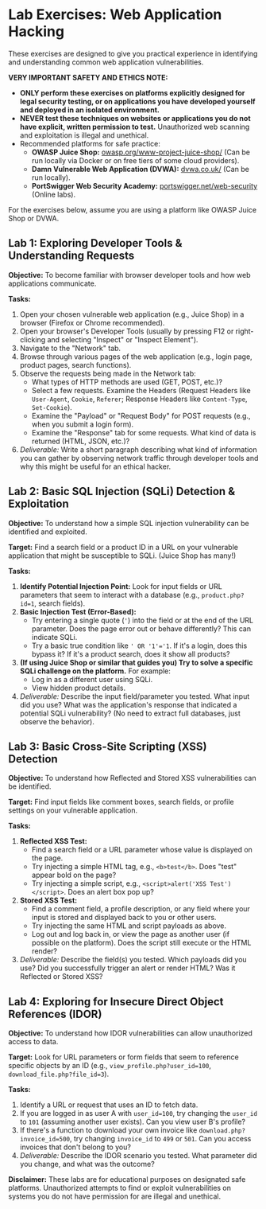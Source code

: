# Lab Exercises: Web Application Hacking

These exercises are designed to give you practical experience in identifying and understanding common web application vulnerabilities.

**VERY IMPORTANT SAFETY AND ETHICS NOTE:**
*   **ONLY perform these exercises on platforms explicitly designed for legal security testing, or on applications you have developed yourself and deployed in an isolated environment.**
*   **NEVER test these techniques on websites or applications you do not have explicit, written permission to test.** Unauthorized web scanning and exploitation is illegal and unethical.
*   Recommended platforms for safe practice:
    *   **OWASP Juice Shop:** [owasp.org/www-project-juice-shop/](https://owasp.org/www-project-juice-shop/) (Can be run locally via Docker or on free tiers of some cloud providers).
    *   **Damn Vulnerable Web Application (DVWA):** [dvwa.co.uk/](http://dvwa.co.uk/) (Can be run locally).
    *   **PortSwigger Web Security Academy:** [portswigger.net/web-security](https://portswigger.net/web-security) (Online labs).

For the exercises below, assume you are using a platform like OWASP Juice Shop or DVWA.

## Lab 1: Exploring Developer Tools & Understanding Requests

**Objective:** To become familiar with browser developer tools and how web applications communicate.

**Tasks:**
1.  Open your chosen vulnerable web application (e.g., Juice Shop) in a browser (Firefox or Chrome recommended).
2.  Open your browser's Developer Tools (usually by pressing F12 or right-clicking and selecting "Inspect" or "Inspect Element").
3.  Navigate to the "Network" tab.
4.  Browse through various pages of the web application (e.g., login page, product pages, search functions).
5.  Observe the requests being made in the Network tab:
    *   What types of HTTP methods are used (GET, POST, etc.)?
    *   Select a few requests. Examine the Headers (Request Headers like `User-Agent`, `Cookie`, `Referer`; Response Headers like `Content-Type`, `Set-Cookie`).
    *   Examine the "Payload" or "Request Body" for POST requests (e.g., when you submit a login form).
    *   Examine the "Response" tab for some requests. What kind of data is returned (HTML, JSON, etc.)?
6.  *Deliverable:* Write a short paragraph describing what kind of information you can gather by observing network traffic through developer tools and why this might be useful for an ethical hacker.

## Lab 2: Basic SQL Injection (SQLi) Detection & Exploitation

**Objective:** To understand how a simple SQL injection vulnerability can be identified and exploited.

**Target:** Find a search field or a product ID in a URL on your vulnerable application that might be susceptible to SQLi. (Juice Shop has many!)

**Tasks:**
1.  **Identify Potential Injection Point:** Look for input fields or URL parameters that seem to interact with a database (e.g., `product.php?id=1`, search fields).
2.  **Basic Injection Test (Error-Based):**
    *   Try entering a single quote (`'`) into the field or at the end of the URL parameter. Does the page error out or behave differently? This can indicate SQLi.
    *   Try a basic true condition like `' OR '1'='1`. If it's a login, does this bypass it? If it's a product search, does it show all products?
3.  **(If using Juice Shop or similar that guides you) Try to solve a specific SQLi challenge on the platform.** For example:
    *   Log in as a different user using SQLi.
    *   View hidden product details.
4.  *Deliverable:* Describe the input field/parameter you tested. What input did you use? What was the application's response that indicated a potential SQLi vulnerability? (No need to extract full databases, just observe the behavior).

## Lab 3: Basic Cross-Site Scripting (XSS) Detection

**Objective:** To understand how Reflected and Stored XSS vulnerabilities can be identified.

**Target:** Find input fields like comment boxes, search fields, or profile settings on your vulnerable application.

**Tasks:**
1.  **Reflected XSS Test:**
    *   Find a search field or a URL parameter whose value is displayed on the page.
    *   Try injecting a simple HTML tag, e.g., `<b>test</b>`. Does "test" appear bold on the page?
    *   Try injecting a simple script, e.g., `<script>alert('XSS Test')</script>`. Does an alert box pop up?
2.  **Stored XSS Test:**
    *   Find a comment field, a profile description, or any field where your input is stored and displayed back to you or other users.
    *   Try injecting the same HTML and script payloads as above.
    *   Log out and log back in, or view the page as another user (if possible on the platform). Does the script still execute or the HTML render?
3.  *Deliverable:* Describe the field(s) you tested. Which payloads did you use? Did you successfully trigger an alert or render HTML? Was it Reflected or Stored XSS?

## Lab 4: Exploring for Insecure Direct Object References (IDOR)

**Objective:** To understand how IDOR vulnerabilities can allow unauthorized access to data.

**Target:** Look for URL parameters or form fields that seem to reference specific objects by an ID (e.g., `view_profile.php?user_id=100`, `download_file.php?file_id=3`).

**Tasks:**
1.  Identify a URL or request that uses an ID to fetch data.
2.  If you are logged in as user A with `user_id=100`, try changing the `user_id` to `101` (assuming another user exists). Can you view user B's profile?
3.  If there's a function to download your own invoice like `download.php?invoice_id=500`, try changing `invoice_id` to `499` or `501`. Can you access invoices that don't belong to you?
4.  *Deliverable:* Describe the IDOR scenario you tested. What parameter did you change, and what was the outcome?

**Disclaimer:** These labs are for educational purposes on designated safe platforms. Unauthorized attempts to find or exploit vulnerabilities on systems you do not have permission for are illegal and unethical.
